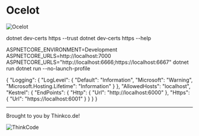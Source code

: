 # Ocelot

![Ocelot](https://camo.githubusercontent.com/c2118a418c5805c899903bc34fcdf471c9edf0d5/687474703a2f2f74687265656d616d6d616c732e636f6d2f696d616765732f6f63656c6f745f6c6f676f2e706e67)

dotnet dev-certs https --trust
dotnet dev-certs https --help

ASPNETCORE_ENVIRONMENT=Development
ASPNETCORE_URLS=http://localhost:7000
ASPNETCORE_URLS="http://localhost:6666;https://localhost:6667" dotnet run
dotnet run --no-launch-profile

{
  "Logging": {
    "LogLevel": {
      "Default": "Information",
      "Microsoft": "Warning",
      "Microsoft.Hosting.Lifetime": "Information"
    }
  },
  "AllowedHosts": "localhost",
  "Kestrel": {
    "EndPoints": {
        "Http": {
            "Url": "http://localhost:6000"
        },
        "Https": {
            "Url": "https://localhost:6001"
        }
    }
  }
}

---
Brought to you by Thinkco.de!

![ThinkCode](https://avatars2.githubusercontent.com/u/31565447?s=200) 